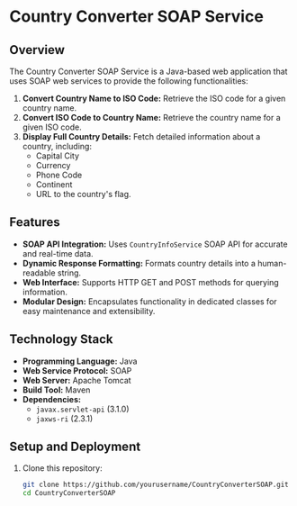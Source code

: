 # Country Converter SOAP Service

## **Overview**
The Country Converter SOAP Service is a Java-based web application that uses SOAP web services to provide the following functionalities:
1. **Convert Country Name to ISO Code:** Retrieve the ISO code for a given country name.
2. **Convert ISO Code to Country Name:** Retrieve the country name for a given ISO code.
3. **Display Full Country Details:** Fetch detailed information about a country, including:
   - Capital City
   - Currency
   - Phone Code
   - Continent
   - URL to the country's flag.


## **Features**
- **SOAP API Integration:** Uses `CountryInfoService` SOAP API for accurate and real-time data.
- **Dynamic Response Formatting:** Formats country details into a human-readable string.
- **Web Interface:** Supports HTTP GET and POST methods for querying information.
- **Modular Design:** Encapsulates functionality in dedicated classes for easy maintenance and extensibility.

## **Technology Stack**
- **Programming Language:** Java
- **Web Service Protocol:** SOAP
- **Web Server:** Apache Tomcat
- **Build Tool:** Maven
- **Dependencies:**
  - `javax.servlet-api` (3.1.0)
  - `jaxws-ri` (2.3.1)

## **Setup and Deployment**
1. Clone this repository:
   ```bash
   git clone https://github.com/yourusername/CountryConverterSOAP.git
   cd CountryConverterSOAP
